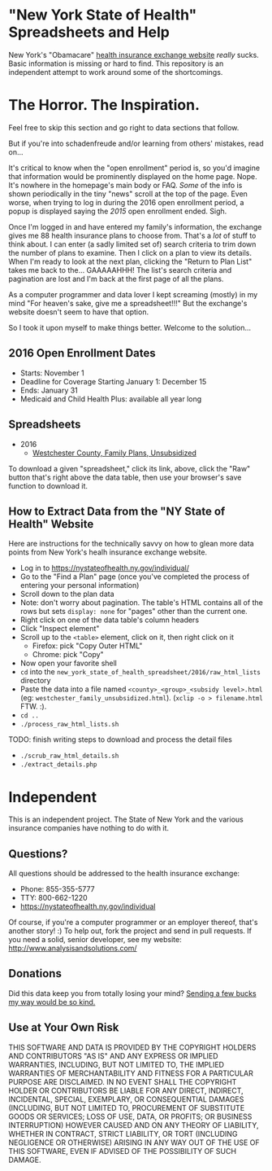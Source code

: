 # "New York State of Health" Spreadsheets and Help

New York's "Obamacare"
[health insurance exchange website](https://nystateofhealth.ny.gov/individual)
_really_ sucks.  Basic information is missing or hard to find.
This repository is an independent attempt to work around some of
the shortcomings.

# The Horror.  The Inspiration.

Feel free to skip this section and go right to data sections that follow.

But if you're into schadenfreude and/or learning from others' mistakes,
read on...

It's critical to know when the "open enrollment" period is, so you'd imagine
that information would be prominently displayed on the home page.  Nope.
It's nowhere in the homepage's main body or FAQ.  _Some_ of the info is
shown periodically in the tiny "news" scroll at the top of the page.
Even worse, when trying to log in during the 2016 open enrollment period,
a popup is displayed saying the _2015_ open enrollment ended.  Sigh.

Once I'm logged in and have entered my family's information,
the exchange gives me 88 health insurance plans to choose from.
That's a _lot_ of stuff to think about.  I can enter (a sadly limited
set of) search criteria to trim down the number of plans to examine.
Then I click on a plan to view its details.  When I'm ready to
look at the next plan, clicking the "Return to Plan List" takes me
back to the...  GAAAAAHHH!  The list's search criteria and pagination
are lost and I'm back at the first page of all the plans.

As a computer programmer and data lover I kept screaming (mostly) in my mind
"For heaven's sake, give me a spreadsheet!!!"
But the exchange's website doesn't seem to have that option.

So I took it upon myself to make things better.  Welcome to the solution...

## 2016 Open Enrollment Dates

* Starts: November 1
* Deadline for Coverage Starting January 1: December 15
* Ends: January 31
* Medicaid and Child Health Plus: available all year long

## Spreadsheets

* 2016
  * [Westchester County, Family Plans, Unsubsidized](https://github.com/convissor/new_york_state_of_health_spreadsheet/blob/master/2016/data/westchester_family_unsubsidized.csv)

To download a given "spreadsheet," click its link, above, click the
"Raw" button that's right above the data table, then use your browser's
save function to download it.

## How to Extract Data from the "NY State of Health" Website

Here are instructions for the technically savvy on how to glean more
data points from New York's healh insurance exchange website.

* Log in to https://nystateofhealth.ny.gov/individual/
* Go to the "Find a Plan" page (once you've completed
  the process of entering your personal information)
* Scroll down to the plan data
* Note: don't worry about pagination.  The table's HTML contains all of the
  rows but sets `display: none` for "pages" other than the current one.
* Right click on one of the data table's column headers
* Click "Inspect element"
* Scroll up to the `<table>` element, click on it, then right click on it
  * Firefox: pick "Copy Outer HTML"
  * Chrome: pick "Copy"
* Now open your favorite shell
* `cd` into the `new_york_state_of_health_spreadsheet/2016/raw_html_lists` directory
* Paste the data into a file named `<county>_<group>_<subsidy level>.html`
  (eg: `westchester_family_unsubsidized.html`).
  (`xclip -o > filename.html` FTW. :).
* `cd ..`
* `./process_raw_html_lists.sh`

TODO: finish writing steps to download and process the detail files

* `./scrub_raw_html_details.sh`
* `./extract_details.php`

# Independent

This is an independent project.  The State of New York and the various
insurance companies have nothing to do with it.

## Questions?

All questions should be addressed to the health insurance exchange:

* Phone: 855-355-5777
* TTY: 800-662-1220
* https://nystateofhealth.ny.gov/individual

Of course, if you're a computer programmer or an employer thereof,
that's another story! :)  To help out, fork the project and send
in pull requests.  If you need a solid, senior developer,
see my website: http://www.analysisandsolutions.com/

## Donations

Did this data keep you from totally losing your mind?
[Sending a few bucks my way would be so kind.](https://www.paypal.com/cgi-bin/webscr?cmd=_donations&business=danielc%40analysisandsolutions%2ecom&lc=US&item_name=Donate%3a%20NY%20Health%20Insurance%20Spreadsheets&currency_code=USD&bn=PP%2dDonationsBF%3abtn_donateCC_LG%2egif%3aNonHosted)

## Use at Your Own Risk

THIS SOFTWARE AND DATA IS PROVIDED BY THE COPYRIGHT HOLDERS AND CONTRIBUTORS
"AS IS" AND ANY EXPRESS OR IMPLIED WARRANTIES, INCLUDING, BUT NOT LIMITED TO,
THE IMPLIED WARRANTIES OF MERCHANTABILITY AND FITNESS FOR A PARTICULAR PURPOSE
ARE DISCLAIMED. IN NO EVENT SHALL THE COPYRIGHT HOLDER OR CONTRIBUTORS BE
LIABLE FOR ANY DIRECT, INDIRECT, INCIDENTAL, SPECIAL, EXEMPLARY, OR
CONSEQUENTIAL DAMAGES (INCLUDING, BUT NOT LIMITED TO, PROCUREMENT OF SUBSTITUTE
GOODS OR SERVICES; LOSS OF USE, DATA, OR PROFITS; OR BUSINESS INTERRUPTION)
HOWEVER CAUSED AND ON ANY THEORY OF LIABILITY, WHETHER IN CONTRACT, STRICT
LIABILITY, OR TORT (INCLUDING NEGLIGENCE OR OTHERWISE) ARISING IN ANY WAY OUT
OF THE USE OF THIS SOFTWARE, EVEN IF ADVISED OF THE POSSIBILITY OF SUCH DAMAGE.
